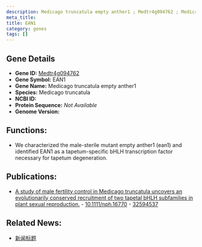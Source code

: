 ```yaml
---
description: Medicago truncatula empty anther1 ; Medtr4g094762 ; Medicago truncatula
meta_title:
title: EAN1
category: genes
tags: []
---
```


## Gene Details
- **Gene ID:**	[Medtr4g094762](https://www.maizegdb.org/gene_center/gene/Medtr4g094762)
- **Gene Symbol:** EAN1
- **Gene Name:** Medicago truncatula empty anther1
- **Species:** Medicago truncatula
- **NCBI ID:** [  ]()
- **Protein Sequence:** *Not Available*
- **Genome Version:** []()

## Functions:
   - We characterized the male-sterile mutant empty anther1 (ean1) and identified EAN1 as a tapetum-specific bHLH transcription factor necessary for tapetum degeneration.

## Publications:
   - [A study of male fertility control in Medicago truncatula uncovers an evolutionarily conserved recruitment of two tapetal bHLH subfamilies in plant sexual reproduction.]( https://nph.onlinelibrary.wiley.com/doi/10.1111/nph.16770 ) - [10.1111/nph.16770]( https://nph.onlinelibrary.wiley.com/doi/10.1111/nph.16770 ) - [32594537](https://pubmed.ncbi.nlm.nih.gov/32594537/)

## Related News:
   - [新闻标题](https://mp.weixin.qq.com/s?__biz=Mzg3MDEwNDEyMg==&mid=2247491868&idx=4&sn=49ef0b5d8f735248c31329c93a1ca02b&chksm=ce904c49f9e7c55f0fb19d9a5a02eee0d4a23ccf35606df462a18a6cdd172389b78665a08281&scene=27#wechat_redirect)
